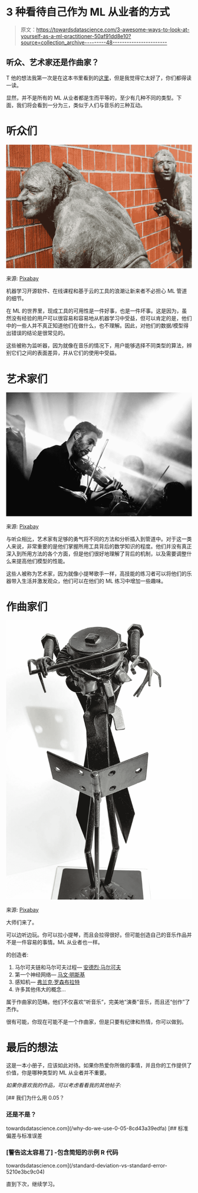 # 3 种看待自己作为 ML 从业者的方式

> 原文：<https://towardsdatascience.com/3-awesome-ways-to-look-at-yourself-as-a-ml-practitioner-50af91dd8e10?source=collection_archive---------48----------------------->

## 听众、艺术家还是作曲家？

T 他的想法我第一次是在这本书里看到的[这里](https://mml-book.github.io/)，但是我觉得它太好了，你们都得读一读。

显然，并不是所有的 ML 从业者都是生而平等的，至少有几种不同的类型。下面，我们将会看到一分为三，类似于人们与音乐的三种互动。

# 听众们

![](img/a98bc2ef951ce979d3e1d6e5a0b93d42.png)

来源: [Pixabay](https://pixabay.com/ro/photos/sculptur%C4%83-bronz-ascultare-asculta-2209152/)

机器学习开源软件、在线课程和基于云的工具的浪潮让新来者不必担心 ML 管道的细节。

在 ML 的世界里，现成工具的可用性是一件好事，也是一件坏事。这是因为，虽然没有经验的用户可以很容易和容易地从机器学习中受益，但可以肯定的是，他们中的一些人并不真正知道他们在做什么，也不理解。因此，对他们的数据/模型得出错误的结论是很常见的。

这些被称为监听器，因为就像在音乐的情况下，用户能够选择不同类型的算法，辨别它们之间的表面差异，并从它们的使用中受益。

# 艺术家们

![](img/555f58531a0a49bd4919e19dca6111c7.png)

来源: [Pixabay](https://pixabay.com/ro/photos/violonist-concert-muzica-juc%C4%83tor-407185/)

与听众相比，艺术家有足够的勇气将不同的方法和分析插入到管道中。对于这一类人来说，非常重要的是他们掌握所用工具背后的数学知识的程度。他们并没有真正深入到所用方法的各个方面，但是他们很好地理解了背后的机制，以及需要调整什么来提高他们模型的性能。

这些人被称为艺术家，因为就像小提琴歌手一样，高技能的练习者可以将他们的乐器带入生活并激发观众，他们可以在他们的 ML 练习中增加一些趣味。

# 作曲家们

![](img/469718f0945e75f876e522fccd33515f.png)

来源: [Pixabay](https://pixabay.com/ro/photos/o%C5%A3el-izolat-instrument-cheie-3176854/)

大师们来了。

可以边听边玩。你可以拉小提琴，而且会拉得很好。但可能创造自己的音乐作品并不是一件容易的事情。ML 从业者也一样。

的创造者:

1.  马尔可夫链和马尔可夫过程— [安德烈·马尔可夫](https://en.wikipedia.org/wiki/Andrey_Markov)
2.  第一个神经网络— [马文·明斯基](https://en.wikipedia.org/wiki/Marvin_Minsky)
3.  感知机— [弗兰克·罗森布拉特](https://en.wikipedia.org/wiki/Frank_Rosenblatt)
4.  许多其他伟大的概念…

属于作曲家的范畴。他们不仅喜欢“听音乐”，完美地“演奏”音乐，而且还“创作”了杰作。

很有可能，你现在可能不是一个作曲家，但是只要有纪律和热情，你可以做到。

# 最后的想法

这是一本小册子，应该如此对待。如果你热爱你所做的事情，并且你的工作提供了价值，你是哪种类型的 ML 从业者并不重要。

*如果你喜欢我的作品，可以考虑看看我的其他帖子:*

[](/why-do-we-use-0-05-8cd43a39edfa) [## 我们为什么用 0.05？

### 还是不是？

towardsdatascience.com](/why-do-we-use-0-05-8cd43a39edfa) [](/standard-deviation-vs-standard-error-5210e3bc9c04) [## 标准偏差与标准误差

### [警告这太容易了] -包含简短的示例 R 代码

towardsdatascience.com](/standard-deviation-vs-standard-error-5210e3bc9c04) 

直到下次，继续学习。